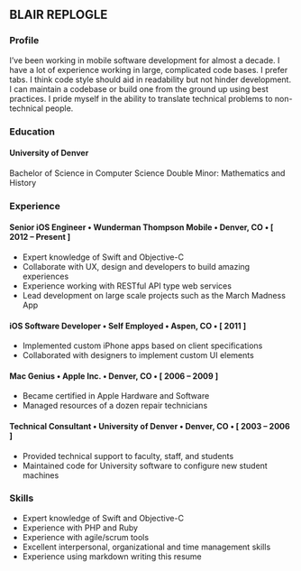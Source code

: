 ## BLAIR REPLOGLE

### Profile
I’ve been working in mobile software development for almost a decade. I have a lot of experience working in large, complicated code bases. I prefer tabs. I think code style should aid in readability but not hinder development. I can maintain a codebase or build one from the ground up using best practices. I pride myself in the ability to translate technical problems to non-technical people.

### Education

#### University of Denver
Bachelor of Science in Computer Science
Double Minor: Mathematics and History

### Experience

#### __Senior iOS Engineer__ • Wunderman Thompson Mobile • Denver, CO • [ 2012 – Present ]
- Expert knowledge of Swift and Objective-C
- Collaborate with UX, design and developers to build amazing experiences
- Experience working with RESTful API type web services
- Lead development on large scale projects such as the March Madness App

#### __iOS Software Developer__ • Self Employed • Aspen, CO • [ 2011 ]
- Implemented custom iPhone apps based on client specifications
- Collaborated with designers to implement custom UI elements

#### __Mac Genius__ • Apple Inc. • Denver, CO • [ 2006 – 2009 ]
- Became certified in Apple Hardware and Software
- Managed resources of a dozen repair technicians

#### Technical Consultant • University of Denver • Denver, CO • [ 2003 – 2006 ]
- Provided technical support to faculty, staff, and students
- Maintained code for University software to configure new student machines

### Skills
- Expert knowledge of Swift and Objective-C
- Experience with PHP and Ruby
- Experience with agile/scrum tools
- Excellent interpersonal, organizational and time management skills
- Experience using markdown writing this resume